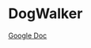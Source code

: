 # DogWalker
[Google Doc](https://docs.google.com/document/d/18h0wfeKXBrxOPCGBkaPUzF3piZoUOp4Cf4_cUI0OGiA/edit)

